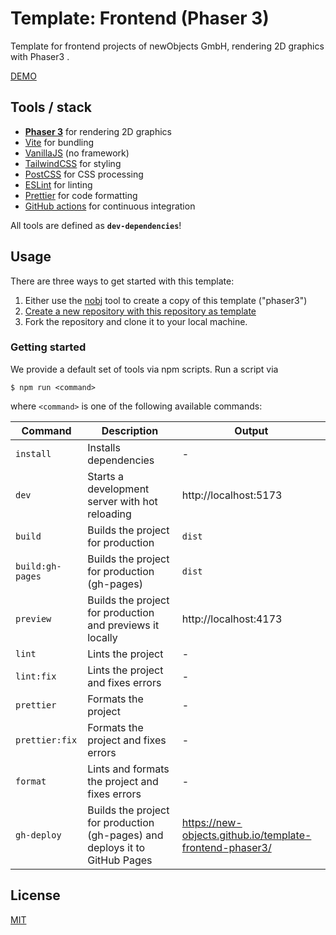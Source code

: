 # Template: Frontend (Phaser 3)

Template for frontend projects of newObjects GmbH, rendering 2D graphics with Phaser3 .

[DEMO](https://new-objects.github.io/template-frontend-phaser3/)

## Tools / stack

- **[Phaser 3](https://phaser.io/)** for rendering 2D graphics
- [Vite](https://vitejs.dev/) for bundling
- [VanillaJS](http://vanilla-js.com/) (no framework)
- [TailwindCSS](https://tailwindcss.com/) for styling
- [PostCSS](https://postcss.org/) for CSS processing
- [ESLint](https://eslint.org/) for linting
- [Prettier](https://prettier.io/) for code formatting
- [GitHub actions](https://github.com/features/actions) for continuous integration

All tools are defined as **`dev-dependencies`**!

## Usage

There are three ways to get started with this template:

1. Either use the [nobj](https://github.com/new-objects/cli) tool to create a copy of this template ("phaser3")
2. [Create a new repository with this repository as template](https://docs.github.com/en/repositories/creating-and-managing-repositories/creating-a-repository-from-a-template)
3. Fork the repository and clone it to your local machine.

### Getting started

We provide a default set of tools via npm scripts. Run a script via

```shell
$ npm run <command>
```

where `<command>` is one of the following available commands:

| Command          | Description                                                                 | Output                                                     |
| ---------------- | --------------------------------------------------------------------------- | ---------------------------------------------------------- |
| `install`        | Installs dependencies                                                       | -                                                          |
| `dev`            | Starts a development server with hot reloading                              | http://localhost:5173                                      |
| `build`          | Builds the project for production                                           | `dist`                                                     |
| `build:gh-pages` | Builds the project for production (gh-pages)                                | `dist`                                                     |
| `preview`        | Builds the project for production and previews it locally                   | http://localhost:4173                                      |
| `lint`           | Lints the project                                                           | -                                                          |
| `lint:fix`       | Lints the project and fixes errors                                          | -                                                          |
| `prettier`       | Formats the project                                                         | -                                                          |
| `prettier:fix`   | Formats the project and fixes errors                                        | -                                                          |
| `format`         | Lints and formats the project and fixes errors                              | -                                                          |
| `gh-deploy`      | Builds the project for production (gh-pages) and deploys it to GitHub Pages | https://new-objects.github.io/template-frontend-phaser3/ |

## License

[MIT](./LICENSE)
